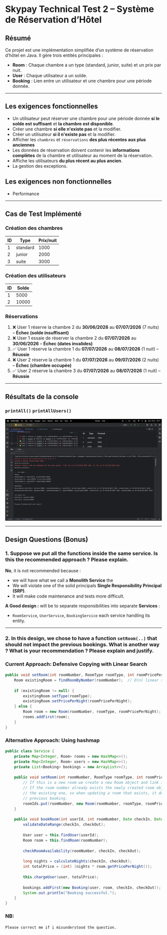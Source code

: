 # Skypay Technical Test 2 – Système de Réservation d’Hôtel

##  Résumé

Ce projet est une implémentation simplifiée d’un système de réservation d’hôtel en Java. Il gère trois entités principales :

- **Room** : Chaque chambre a un type (standard, junior, suite) et un prix par nuit.
- **User** : Chaque utilisateur a un solde.
- **Booking** : Lien entre un utilisateur et une chambre pour une période donnée.

---

## Les exigences fonctionnelles

- Un utilisateur peut réserver une chambre pour une période donnée **si le solde est suffisant** et **la chambre est disponible**.
- Créer une chambre **si elle n'existe pas** et la modifier.
- Créer un utilisateur **si il n'existe pas** et la modifier.
- Afficher les `chambres` et `réservations` **des plus récentes aux plus anciennes**
- Les données de réservation doivent contenir les **informations complètes** de la chambre et utilisateur au moment de la réservation.
- Affiche les utilisateurs **du plus récent au plus ancien**.
- La gestion des exceptions.

## Les exigences non fonctionnelles
- Performance
---

## Cas de Test Implémenté

### Création des chambres

| ID | Type     | Prix/nuit |
|----|----------|-----------|
| 1  | standard | 1000      |
| 2  | junior   | 2000      |
| 3  | suite    | 3000      |

### Création des utilisateurs

| ID | Solde |
|----|-------|
| 1  | 5000  |
| 2  | 10000 |

### Réservations

1. ❌ User 1 réserve la chambre 2 du **30/06/2026** au **07/07/2026** (7 nuits) – **Échec (solde insuffisant)**
2. ❌ User 1 essaie de réserver la chambre 2 du **07/07/2026** au **30/06/2026** – **Échec (dates invalides)**
3. ✅ User 1 réserve la chambre 1 du **07/07/2026** au **08/07/2026** (1 nuit) – **Réussie**
4. ❌ User 2 réserve la chambre 1 du **07/07/2026** au **09/07/2026** (2 nuits) – **Échec (chambre occupée)**
5. ✅ User 2 réserve la chambre 3 du **07/07/2026** au **08/07/2026** (1 nuit) – **Réussie**

---

## Résultats de la console

###  `printAll()` `printAllUsers()`

![Console Output](console.png)

---

## Design Questions (Bonus)

### 1. Suppose we put all the functions inside the same service. Is this the recommended approach ? Please explain.

**No**, it is not recommended because : 
- we will have what we call a **Monolith Service** the 
- We will violate one of the solid principals **Single Responsibility Principal (SRP)**.
- It will make code maintenance and tests more difficult.

**A Good design :** will be to separate responsibilities into separate **Services** :
- `RoomService`, `UserService`, `BookingService` each service handling its entity.

---

### 2. In this design, we chose to have a function `setRoom(..)` that should not impact the previous bookings. What is another way ? What is your recommendation ? Please explain and justify.

### Current Approach: Defensive Copying with Linear Search
```java
public void setRoom(int roomNumber, RoomType roomType, int roomPricePerNight) {
    Room existingRoom = findRoomByNumber(roomNumber);  // O(n) linear search
    
    if (existingRoom != null) {
        existingRoom.setType(roomType);
        existingRoom.setPricePerNight(roomPricePerNight);
    } else {
        Room room = new Room(roomNumber, roomType, roomPricePerNight);
        rooms.addFirst(room);
    }
}
```
### Alternative Approach: Using hashmap

```java
public class Service {
    private Map<Integer, Room> rooms = new HashMap<>();
    private Map<Integer, Room> users = new HashMap<>();
    private List<Booking> bookings = new ArrayList<>();

    public void setRoom(int roomNumber, RoomType roomType, int roomPricePerNight) {
        // If this is a new room we create a new Room object and link it to the room number
        // If the room number already exists the newly created room object overwrites
        // the existing one, so when updating a room that exists, it does not change the
        // previous booking.
        roomIds.put(roomNumber, new Room(roomNumber, roomType, roomPricePerNight));
    }

    public void bookRoom(int userId, int roomNumber, Date checkIn, Date checkOut) {
        validateDateRange(checkIn, checkOut);

        User user = this.findUser(userId);
        Room room = this.findRoom(roomNumber);

        checkRoomAvailability(roomNumber, checkIn, checkOut);

        long nights = calculateNights(checkIn, checkOut);
        int totalPrice = (int) (nights * room.getPricePerNight());

        this.chargeUser(user, totalPrice);

        bookings.addFirst(new Booking(user, room, checkIn, checkOut));
        System.out.println("Booking successful.");
    }
}
```

### NB:
`Please correct me if i misunderstood the question.`


